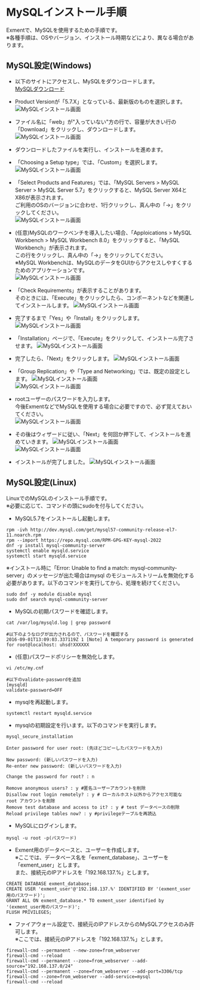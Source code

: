 # MySQLインストール手順
Exmentで、MySQLを使用するための手順です。  
※各種手順は、OSやバージョン、インストール時期などにより、異なる場合があります。  

## MySQL設定(Windows)

- 以下のサイトにアクセスし、MySQLをダウンロードします。  
[MySQLダウンロード](https://downloads.mysql.com/archives/installer/)  

- Product Versionが「5.7.X」となっている、最新版のものを選択します。  
![MySQLインストール画面](img/xampp/mysql1.png)

- ファイル名に「web」が"入っていない"方の行で、容量が大きい行の「Download」をクリックし、ダウンロードします。  
![MySQLインストール画面](img/xampp/mysql2.png)

- ダウンロードしたファイルを実行し、インストールを進めます。  

- 「Choosing a Setup type」では、「Custom」を選択します。  
![MySQLインストール画面](img/xampp/mysql3.png)  

- 「Select Products and Features」では、「MySQL Servers > MySQL Server > MySQL Server 5.7」をクリックすると、MySQL Server X64とX86が表示されます。  
ご利用のOSのバージョンに合わせ、1行クリックし、真ん中の「→」をクリックしてください。    
![MySQLインストール画面](img/xampp/mysql4.png)  

- (任意)MySQLのワークベンチを導入したい場合、「Apploications > MySQL Workbench > MySQL Workbench 8.0」をクリックすると、「MySQL Workbench」が表示されます。  
この行をクリックし、真ん中の「→」をクリックしてください。    
※MySQL Workbenchは、MySQLのデータをGUIからアクセスしやすくするためのアプリケーションです。  
![MySQLインストール画面](img/xampp/mysql5.png)  

- 「Check Requirements」が表示することがあります。  
そのときには、「Execute」をクリックしたら、コンポーネントなどを関連してインストールします。
![MySQLインストール画面](img/xampp/mysql8.png)  

- 完了するまで「Yes」や「Install」をクリックします。  
![MySQLインストール画面](img/xampp/mysql9.png)  

- 「Installation」ページで、「Execute」をクリックして、インストール完了させます。
![MySQLインストール画面](img/xampp/mysql10.png)  

- 完了したら、「Next」をクリックします。
![MySQLインストール画面](img/xampp/mysql11.png)  

- 「Group Replication」や「Type and Networking」では、既定の設定とします。
![MySQLインストール画面](img/xampp/mysql12.png)  
![MySQLインストール画面](img/xampp/mysql13.png)  

- rootユーザーのパスワードを入力します。  
今後ExmentなどでMySQLを使用する場合に必要ですので、必ず覚えておいてください。  
![MySQLインストール画面](img/xampp/mysql14.png)  

- その後はウィザードに従い、「Next」を何回か押下して、インストールを進めていきます。
![MySQLインストール画面](img/xampp/mysql15.png)  
![MySQLインストール画面](img/xampp/mysql16.png)  

- インストールが完了しました。
![MySQLインストール画面](img/xampp/mysql17.png)  



## MySQL設定(Linux)
LinuxでのMySQLのインストール手順です。  
※必要に応じて、コマンドの頭にsudoを付与してください。

- MySQL5.7をインストールし起動します。

~~~
rpm -ivh http://dev.mysql.com/get/mysql57-community-release-el7-11.noarch.rpm
rpm --import https://repo.mysql.com/RPM-GPG-KEY-mysql-2022
dnf -y install mysql-community-server
systemctl enable mysqld.service
systemctl start mysqld.service
~~~

※インストール時に「Error: Unable to find a match: mysql-community-server」のメッセージが出た場合はmysql のモジュールストリームを無効化する必要があります。以下のコマンドを実行してから、処理を続けてください。

~~~
sudo dnf -y module disable mysql
sudo dnf search mysql-community-server
~~~


- MySQLの初期パスワードを確認します。

~~~
cat /var/log/mysqld.log | grep password

#以下のようなログが出力されるので、パスワードを確認する
2016-09-01T13:09:03.337119Z 1 [Note] A temporary password is generated for root@localhost: uhsd!XXXXXX
~~~

- (任意)パスワードポリシーを無効化します。

~~~
vi /etc/my.cnf

#以下のvalidate-passwordを追加
[mysqld]
validate-password=OFF
~~~


- mysqlを再起動します。

~~~
systemctl restart mysqld.service
~~~

- mysqlの初期設定を行います。以下のコマンドを実行します。

~~~
mysql_secure_installation

Enter password for user root: (先ほどコピーしたパスワードを入力)

New password: (新しいパスワードを入力)
Re-enter new password: (新しいパスワードを入力)

Change the password for root? : n

Remove anonymous users? : y #匿名ユーザーアカウントを削除
Disallow root login remotely? : y # ローカルホスト以外からアクセス可能な root アカウントを削除
Remove test database and access to it? : y # test データベースの削除
Reload privilege tables now? : y #privilegeテーブルを再読込
~~~

- MySQLにログインします。

~~~
mysql -u root -p(パスワード)
~~~

- Exment用のデータベースと、ユーザーを作成します。  
※ここでは、データベース名を「exment_database」、ユーザーを「exment_user」とします。  
また、接続元のIPアドレスを「192.168.137.%」とします。

~~~
CREATE DATABASE exment_database;
CREATE USER 'exment_user'@'192.168.137.%' IDENTIFIED BY '(exment_user用のパスワード)';
GRANT ALL ON exment_database.* TO exment_user identified by '(exment_user用のパスワード)';
FLUSH PRIVILEGES;
~~~

- ファイアウォール設定で、接続元のIPアドレスからのMySQLアクセスのみ許可します。  
※ここでは、接続元のIPアドレスを「192.168.137.%」とします。

~~~
firewall-cmd --permanent --new-zone=from_webserver
firewall-cmd --reload
firewall-cmd --permanent --zone=from_webserver --add-source="192.168.137.0/24"
firewall-cmd --permanent --zone=from_webserver --add-port=3306/tcp
firewall-cmd --zone=from_webserver --add-service=mysql
firewall-cmd --reload
~~~